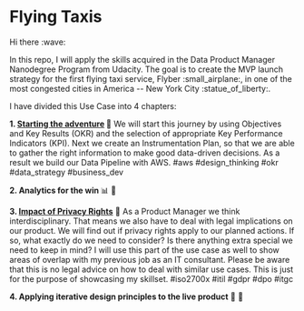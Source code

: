 # Flying Taxis

<p> Hi there :wave: </p>
In this repo, I will apply the skills acquired in the Data Product Manager Nanodegree Program from Udacity. The goal is to create the MVP launch strategy for the first flying taxi service, Flyber :small_airplane:, in one of the most congested cities in America -- New York City :statue_of_liberty:. 

I have divided this Use Case into 4 chapters:

<b>1. [Starting the adventure](https://github.com/Wahido589/WaRa/blob/25f815c4174436a82882a92500d8468434fd0590/1_Starting_the_adventure.md) </b>:rocket:
We will start this journey by using Objectives and Key Results (OKR) and the selection of appropriate Key Performance Indicators (KPI).
Next we create an Instrumentation Plan, so that we are able to gather the right information to make good data-driven decisions. 
As a result we build our Data Pipeline with AWS. #aws #design_thinking #okr #data_strategy #business_dev

<b>2. Analytics for the win </b> :bar_chart:
🚧

<b>3. [Impact of Privacy Rights](https://github.com/Wahido589/WaRa/blob/875bf0b84f3d1bd256f66b8c4fc7dcfb8770656d/3_Impact_of_privacy_rights.md)</b> :orange_book: 
As a Product Manager we think interdisciplinary. That means we also have to deal with legal implications on our product. 
We will find out if privacy rights apply to our planned actions. If so, what exactly do we need to consider? Is there 
anything extra special we need to keep in mind? I will use this part of the use case as well to show areas of overlap
with my previous job as an IT consultant. Please be aware that this is no legal advice on how to deal with similar use cases. 
This is just for the purpose of showcasing my skillset. #iso2700x #itil #gdpr #dpo #itgc

<b>4. Applying iterative design principles to the live product</b> :arrows_counterclockwise:
🚧
